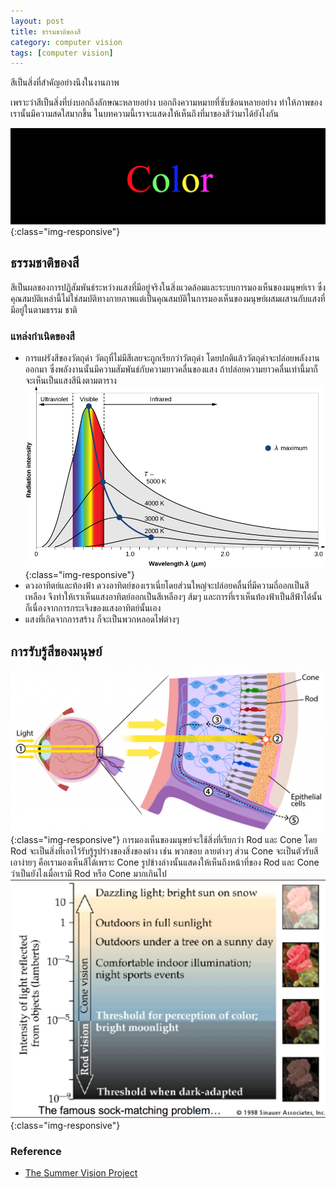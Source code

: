 ```yaml
---
layout: post
title: ธรรมชาติของสี
category: computer vision
tags: [computer vision]
---
```

สีเป็นสิ่งที่สำคัญอย่างนึงในงานภาพ

เพราะว่าสีเป็นสิ่งที่บ่งบอกถึงลักษณะหลายอย่าง
บอกถึงความหมายที่ซับซ้อนหลายอย่าง ทำให้ภาพของเรานั้นมีความสดใสมากขึ้น
ในบทความนี้เราจะแสดงให้เห็นถึงที่มาของสีว่ามาได้ยังไงกัน

![image-title-here](/assets/image_post/24-2-2018/color.png){:class="img-responsive"}
## ธรรมชาติของสี
สีเป็นผลของการปฏิสัมพันธ์ระหว่างแสงที่มีอยู่จริงในสิ่งแวดล้อมและระบบการมองเห็นของมนุษย์เรา
ซึ่งคุณสมบัติเหล่านี้ไม่ใช่สมบัติทางกายภาพแต่เป็นคุณสมบัติในการมองเห็นของมนุษย์ผสมผสานกับแสงที่มีอยู่ในตามธรรม
ชาติ

### แหล่งกำเนิดของสี
* การแผ่รังสีของวัตถุดำ
วัตถุที่ไม่มีสีเลยจะถูกเรียกว่าวัตถุดำ โดยปกติแล้ววัตถุดำจะปล่อยพลังงานออกมา ซึ่งพลังงานนั้นมีความสัมพันธ์กับความยาวคลื่นของแสง ถ้าปล่อยความยาวคลื่นเท่านี้มาก็จะเห็นเป็นแสงสีนึงตามตาราง
![image-title-here](/assets/image_post/24-2-2018/black.jpg){:class="img-responsive"}
* ดวงอาทิตย์และท้องฟ้า
ดวงอาทิตย์ของเราเนี่ยโดยส่วนใหญ่จะปล่อยคลื่นที่มีความถี่ออกเป็นสีเหลือง จึงทำให้เราเห็นแสงอาทิตย์ออกเป็นสีเหลืองๆ ส้มๆ และการที่เราเห็นท้องฟ้าเป็นสีฟ้าได้นั้นก็เนื่องจากการกระเจิงของแสงอาทิตย์นั้นเอง
* แสงที่เกิดจากการสร้าง
ก็จะเป็นพวกหลอดไฟต่างๆ

## การรับรู้สีของมนุษย์
![image-title-here](/assets/image_post/24-2-2018/eye.png){:class="img-responsive"}
การมองเห็นของมนุษย์จะใช้สิ่งที่เรียกว่า Rod และ Cone โดย Rod จะเป็นสิ่งที่เอาไว้รับรู้รูปร่างของสิ่งของต่าง เช่น พวกขอบ ลายต่างๆ ส่วน Cone จะเป็นตัวรับสี เอาง่ายๆ คือเรามองเห็นสีได้เพราะ Cone รูปข้างล่างนั้นแสดงให้เห็นถึงหน้าที่ของ Rod และ Cone ว่าเป็นยังไงเมื่อเรามี Rod หรือ Cone มากเกินไป
![image-title-here](/assets/image_post/24-2-2018/rd.png){:class="img-responsive"}

### Reference
* [The Summer Vision Project](https://dspace.mit.edu/bitstream/handle/1721.1/6125/AIM-100.pdf?sequence=2)
